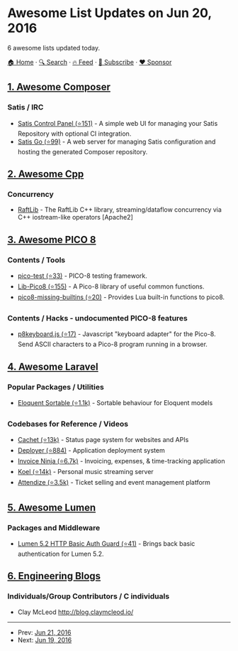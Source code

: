 # Awesome List Updates on Jun 20, 2016

6 awesome lists updated today.

[🏠 Home](/README.md) · [🔍 Search](https://www.trackawesomelist.com/search/) · [🔥 Feed](https://www.trackawesomelist.com/rss.xml) · [📮 Subscribe](https://trackawesomelist.us17.list-manage.com/subscribe?u=d2f0117aa829c83a63ec63c2f&id=36a103854c) · [❤️  Sponsor](https://github.com/sponsors/theowenyoung)



## [1. Awesome Composer](/content/jakoch/awesome-composer/README.md)

### Satis / IRC

*   [Satis Control Panel (⭐151)](https://github.com/realshadow/satis-control-panel) - A simple web UI for managing your Satis Repository with optional CI integration.
*   [Satis Go (⭐99)](https://github.com/benschw/satis-go) - A web server for managing Satis configuration and hosting the generated Composer repository.

## [2. Awesome Cpp](/content/fffaraz/awesome-cpp/README.md)

### Concurrency

*   [RaftLib](http://raftlib.io/) - The RaftLib C++ library, streaming/dataflow concurrency via C++ iostream-like operators \[Apache2]

## [3. Awesome PICO 8](/content/pico-8/awesome-PICO-8/README.md)

### Contents / Tools

*   [pico-test (⭐33)](https://github.com/jozanza/pico-test) - PICO-8 testing framework.
*   [Lib-Pico8 (⭐155)](https://github.com/clowerweb/Lib-Pico8) - A Pico-8 library of useful common functions.
*   [pico8-missing-builtins (⭐20)](https://github.com/adamscott/pico8-missing-builtins) - Provides Lua built-in functions to pico8.

### Contents / Hacks - undocumented PICO-8 features

*   [p8keyboard.js (⭐17)](https://github.com/dppc/p8keyboard.js) - Javascript "keyboard adapter" for the Pico-8. Send ASCII characters to a Pico-8 program running in a browser.

## [4. Awesome Laravel](/content/chiraggude/awesome-laravel/README.md)

### Popular Packages / Utilities

*   [Eloquent Sortable (⭐1.1k)](https://github.com/spatie/eloquent-sortable) - Sortable behaviour for Eloquent models

### Codebases for Reference / Videos

*   [Cachet (⭐13k)](https://github.com/cachethq/Cachet) - Status page system for websites and APIs
*   [Deployer (⭐884)](https://github.com/REBELinBLUE/deployer) - Application deployment system
*   [Invoice Ninja (⭐6.7k)](https://github.com/invoiceninja/invoiceninja) - Invoicing, expenses, & time-tracking application
*   [Koel (⭐14k)](https://github.com/phanan/koel) - Personal music streaming server
*   [Attendize (⭐3.5k)](https://github.com/Attendize/Attendize) - Ticket selling and event management platform

## [5. Awesome Lumen](/content/unicodeveloper/awesome-lumen/README.md)

### Packages and Middleware

*   [Lumen 5.2 HTTP Basic Auth Guard (⭐41)](https://github.com/arubacao/http-basic-auth-guard) - Brings back basic authentication for Lumen 5.2.

## [6. Engineering Blogs](/content/kilimchoi/engineering-blogs/README.md)

### Individuals/Group Contributors / C individuals

*   Clay McLeod <http://blog.claymcleod.io/>

---

- Prev: [Jun 21, 2016](/content/2016/06/21/README.md)
- Next: [Jun 19, 2016](/content/2016/06/19/README.md)